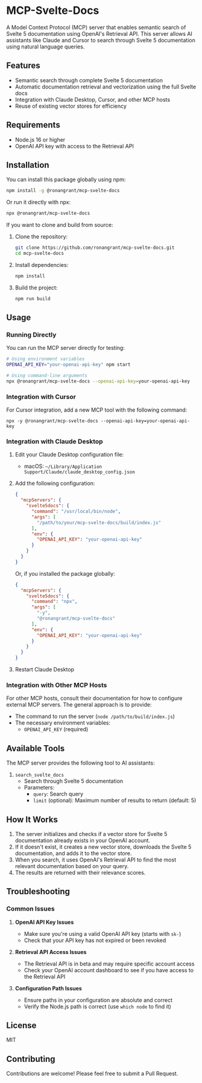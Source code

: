 # MCP-Svelte-Docs

A Model Context Protocol (MCP) server that enables semantic search of Svelte 5 documentation using OpenAI's Retrieval API. This server allows AI assistants like Claude and Cursor to search through Svelte 5 documentation using natural language queries.

## Features

- Semantic search through complete Svelte 5 documentation
- Automatic documentation retrieval and vectorization using the full Svelte docs
- Integration with Claude Desktop, Cursor, and other MCP hosts
- Reuse of existing vector stores for efficiency

## Requirements

- Node.js 16 or higher
- OpenAI API key with access to the Retrieval API

## Installation

You can install this package globally using npm:

```bash
npm install -g @ronangrant/mcp-svelte-docs
```

Or run it directly with npx:

```bash
npx @ronangrant/mcp-svelte-docs
```

If you want to clone and build from source:

1. Clone the repository:
   ```bash
   git clone https://github.com/ronangrant/mcp-svelte-docs.git
   cd mcp-svelte-docs
   ```

2. Install dependencies:
   ```bash
   npm install
   ```

3. Build the project:
   ```bash
   npm run build
   ```

## Usage

### Running Directly

You can run the MCP server directly for testing:

```bash
# Using environment variables
OPENAI_API_KEY="your-openai-api-key" npm start

# Using command-line arguments
npx @ronangrant/mcp-svelte-docs --openai-api-key=your-openai-api-key
```

### Integration with Cursor

For Cursor integration, add a new MCP tool with the following command:

```
npx -y @ronangrant/mcp-svelte-docs --openai-api-key=your-openai-api-key
```

### Integration with Claude Desktop

1. Edit your Claude Desktop configuration file:
   - macOS: `~/Library/Application Support/Claude/claude_desktop_config.json`

2. Add the following configuration:
   ```json
   {
     "mcpServers": {
       "svelte5docs": {
         "command": "/usr/local/bin/node",
         "args": [
           "/path/to/your/mcp-svelte-docs/build/index.js"
         ],
         "env": {
           "OPENAI_API_KEY": "your-openai-api-key"
         }
       }
     }
   }
   ```

   Or, if you installed the package globally:
   ```json
   {
     "mcpServers": {
       "svelte5docs": {
         "command": "npx",
         "args": [
           "-y",
           "@ronangrant/mcp-svelte-docs"
         ],
         "env": {
           "OPENAI_API_KEY": "your-openai-api-key"
         }
       }
     }
   }
   ```

3. Restart Claude Desktop

### Integration with Other MCP Hosts

For other MCP hosts, consult their documentation for how to configure external MCP servers. The general approach is to provide:

- The command to run the server (`node /path/to/build/index.js`)
- The necessary environment variables:
  - `OPENAI_API_KEY` (required)

## Available Tools

The MCP server provides the following tool to AI assistants:

1. `search_svelte_docs`
   - Search through Svelte 5 documentation
   - Parameters:
     - `query`: Search query
     - `limit` (optional): Maximum number of results to return (default: 5)

## How It Works

1. The server initializes and checks if a vector store for Svelte 5 documentation already exists in your OpenAI account.
2. If it doesn't exist, it creates a new vector store, downloads the Svelte 5 documentation, and adds it to the vector store.
3. When you search, it uses OpenAI's Retrieval API to find the most relevant documentation based on your query.
4. The results are returned with their relevance scores.

## Troubleshooting

### Common Issues

1. **OpenAI API Key Issues**
   - Make sure you're using a valid OpenAI API key (starts with `sk-`)
   - Check that your API key has not expired or been revoked

2. **Retrieval API Access Issues**
   - The Retrieval API is in beta and may require specific account access
   - Check your OpenAI account dashboard to see if you have access to the Retrieval API

3. **Configuration Path Issues**
   - Ensure paths in your configuration are absolute and correct
   - Verify the Node.js path is correct (use `which node` to find it)

## License

MIT

## Contributing

Contributions are welcome! Please feel free to submit a Pull Request.
